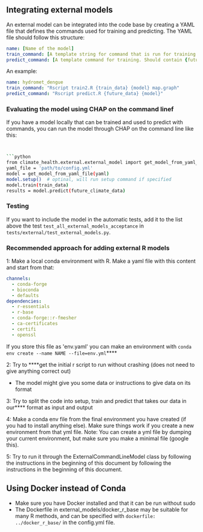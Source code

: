 ## Integrating external models

An external model can be integrated into the code base by creating a YAML file that defines the commands used for training and predicting. The YAML file should follow this structure:

```yaml
name: [Name of the model]
train_command: [A template string for command that is run for training the model. Should contain {train_data} (which will be replaced with a train data file when .train() is called on the model) and {model} (whish will be replaced by a temp file name that the model is stored to).
predict_command: [A template command for training. Should contain {future_data} (which will be replaced by a .csv file containing future data) and {model}.
```

An example:
```yaml
name: hydromet_dengue
train_command: "Rscript train2.R {train_data} {model} map.graph"
predict_command: "Rscript predict.R {future_data} {model}"
```

### Evaluating the model using CHAP on the command linef
If you have a model locally that can be trained and used to predict with commands, you can run the model through CHAP on the command line like this:

```bash


```python
from climate_health.external.external_model import get_model_from_yaml_file
yaml_file = 'path/to/config.yml'
model = get_model_from_yaml_file(yaml)
model.setup()  # optinal, will run setup command if specified
model.train(train_data)
results = model.predict(future_climate_data)
```

### Testing
If you want to include the model in the automatic tests, add it to the list above the test `test_all_external_models_acceptance` in `tests/external/test_external_models.py`.



### Recommended approach for adding external R models

1: Make a local conda environment with R. Make a yaml file with this content and start from that:

```yaml
channels:
  - conda-forge
  - bioconda
  - defaults
dependencies:
  - r-essentials
  - r-base
  - conda-forge::r-fmesher
  - ca-certificates
  - certifi
  - openssl
```

If you store this file as 'env.yaml' you can make an environment with `conda env create --name NAME --file=env.yml`****

2: Try to ****get the initial r script to run without crashing (does not need to give anything correct out)

  - The model might give you some data or instructions to give data on its format

3: Try to split the code into setup, train and predict that takes our data in our**** format as input and output

4: Make a conda env file from the final environment you have created (if you had to install anything else). Make sure things work if you create a new environment from that yml file. Note: You can create a yml file by dumping your current environment, but make sure you make a minimal file (google this).

5: Try to run it through the ExternalCommandLineModel class by following the instructions in the beginning of this document by following the instructions in the beginning of this document.



## Using Docker instead of Conda
- Make sure you have Docker installed and that it can be run without sudo
- The Dockerfile in external_models/docker_r_base may be suitable for many R methods, and can be specified with `dockerfile: ../docker_r_base/` in the config.yml file.
